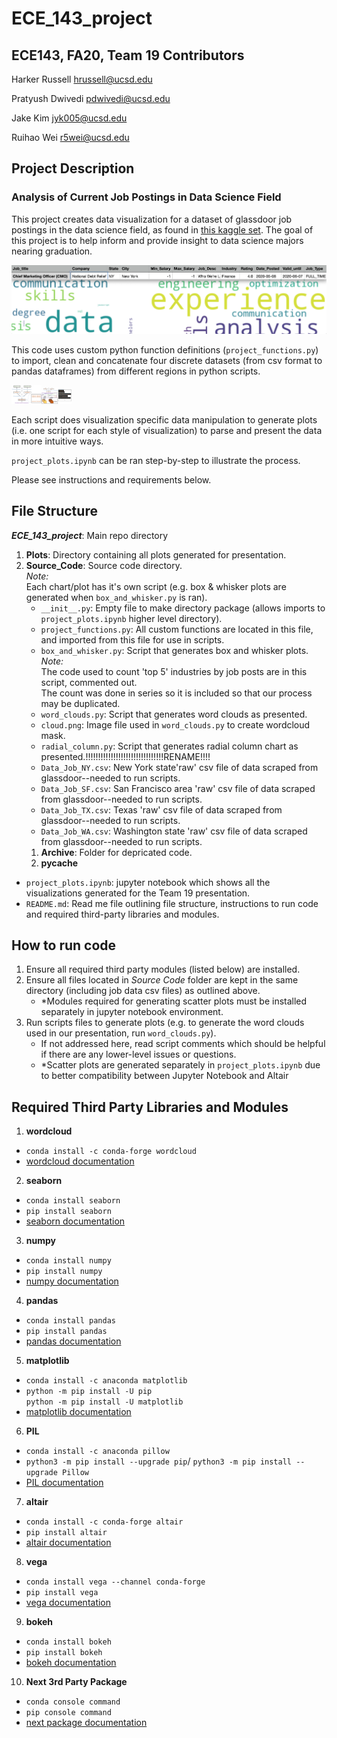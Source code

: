 # ECE_143_project
## ECE143, FA20, Team 19 Contributors   
Harker Russell <hrussell@ucsd.edu>  

Pratyush Dwivedi <pdwivedi@ucsd.edu>  

Jake Kim <jyk005@ucsd.edu>  

Ruihao Wei <r5wei@ucsd.edu>  

## Project Description
### Analysis of Current Job Postings in Data Science Field

This project creates data visualization for a dataset of glassdoor job postings in the data science field, as found in [this kaggle set](https://www.kaggle.com/atharvap329/glassdoor-data-science-job-data). The goal of this project is to help inform and provide insight to data science majors nearing graduation.

![data to vis](https://github.com/pkd25395/ECE_143_project/blob/main/RM_Images/data-to-vis.png)

This code uses custom python function definitions (`project_functions.py`) to import, clean and concatenate four discrete datasets (from csv format to pandas dataframes) from different regions in python scripts.  

<img src="https://github.com/pkd25395/ECE_143_project/blob/main/RM_Images/data_process.png" width="48"><img src="https://github.com/pkd25395/ECE_143_project/blob/main/RM_Images/other_process.png" width="48">

Each script does visualization specific data manipulation to generate plots (i.e. one script for each style of visualization) to parse and present the data in more intuitive ways.  
 
`project_plots.ipynb` can be ran step-by-step to illustrate the process.
     
Please see instructions and requirements below.



## File Structure

***ECE_143_project***: Main repo directory
1. **Plots**: Directory containing all plots generated for presentation. 
1. **Source_Code**: Source code directory.  
*Note:*\
Each chart/plot has it's own script (e.g. box & whisker plots are generated when `box_and_whisker.py` is ran).
     - `__init__.py`: Empty file to make directory package (allows imports to `project_plots.ipynb` higher level directory).  
     - `project_functions.py`: All custom functions are located in this file, and imported from this file for use in scripts.  
     - `box_and_whisker.py`: Script that generates box and whisker plots.  
     *Note:*\
     The code used to count 'top 5' industries by job posts are in this script, commented out.\
     The count was done in series so it is included so that our process may be duplicated.  
     - `word_clouds.py`: Script that generates word clouds as presented.  
     - `cloud.png`: Image file used in `word_clouds.py` to create wordcloud mask.  
     - `radial_column.py`: Script that generates radial column chart as presented.!!!!!!!!!!!!!!!!!!!!!!!!!!!!!!!RENAME!!!!  
     - `Data_Job_NY.csv`: New York state'raw' csv file of data scraped from glassdoor--needed to run scripts.  
     - `Data_Job_SF.csv`: San Francisco area 'raw' csv file of data scraped from glassdoor--needed to run scripts.  
     - `Data_Job_TX.csv`: Texas 'raw' csv file of data scraped from glassdoor--needed to run scripts.  
     - `Data_Job_WA.csv`: Washington state 'raw' csv file of data scraped from glassdoor--needed to run scripts.  
     1. **Archive**: Folder for depricated code.
     2. **__pycache__**   
 - `project_plots.ipynb`: jupyter notebook which shows all the visualizations generated for the Team 19 presentation.  
 - `README.md`: Read me file outlining file structure, instructions to run code and required third-party libraries and modules.

## How to run code
1. Ensure all required third party modules (listed below) are installed.
2. Ensure all files located in *Source Code* folder are kept in the same directory (including job data csv files) as outlined above.
     - *Modules required for generating scatter plots must be installed separately in jupyter notebook environment. 
3. Run scripts files to generate plots (e.g. to generate the word clouds used in our presentation, run `word_clouds.py`).  
     - If not addressed here, read script comments which should be helpful if there are any lower-level issues or questions. 
     - *Scatter plots are generated separately in `project_plots.ipynb` due to better compatibility between Jupyter Notebook and Altair

## Required Third Party Libraries and Modules
1. **wordcloud**
 - `conda install -c conda-forge wordcloud`
 - [wordcloud documentation](https://anaconda.org/conda-forge/wordcloud)
2. **seaborn**  
 - `conda install seaborn`
 - `pip install seaborn`
 - [seaborn documentation](https://seaborn.pydata.org/installing.html)  
3. **numpy**  
 - `conda install numpy`  
 - `pip install numpy`  
 - [numpy documentation](https://numpy.org/install/)  
4. **pandas**  
 - `conda install pandas`  
 - `pip install pandas`  
 - [pandas documentation](https://pandas.pydata.org/pandas-docs/stable/getting_started/install.html)  
5. **matplotlib**  
 - `conda install -c anaconda matplotlib`
 - `python -m pip install -U pip`\
    `python -m pip install -U matplotlib`  
 - [matplotlib documentation](https://matplotlib.org/3.3.3/users/installing.html)  
6. **PIL**  
 - `conda install -c anaconda pillow`
 - `python3 -m pip install --upgrade pip`/
    `python3 -m pip install --upgrade Pillow`  
 - [PIL documentation](https://github.com/python-pillow/Pillow/)  
7. **altair**  
 - `conda install -c conda-forge altair`
 - `pip install altair`  
 - [altair documentation](https://altair-viz.github.io/getting_started/installation.html) 
8. **vega**  
 - `conda install vega --channel conda-forge`  
 - `pip install vega`
 - [vega documentation](https://vega.github.io/vega/) 
9. **bokeh**  
 - `conda install bokeh`
 - `pip install bokeh`
 - [bokeh documentation](https://docs.bokeh.org/en/latest/docs/installation.html)
10. **Next 3rd Party Package**  
 - `conda console command`  
 - `pip console command`  
 - [next package documentation](https://insert-link-here)  
 
